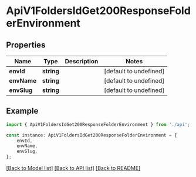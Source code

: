 # ApiV1FoldersIdGet200ResponseFolderEnvironment


## Properties

Name | Type | Description | Notes
------------ | ------------- | ------------- | -------------
**envId** | **string** |  | [default to undefined]
**envName** | **string** |  | [default to undefined]
**envSlug** | **string** |  | [default to undefined]

## Example

```typescript
import { ApiV1FoldersIdGet200ResponseFolderEnvironment } from './api';

const instance: ApiV1FoldersIdGet200ResponseFolderEnvironment = {
    envId,
    envName,
    envSlug,
};
```

[[Back to Model list]](../README.md#documentation-for-models) [[Back to API list]](../README.md#documentation-for-api-endpoints) [[Back to README]](../README.md)
